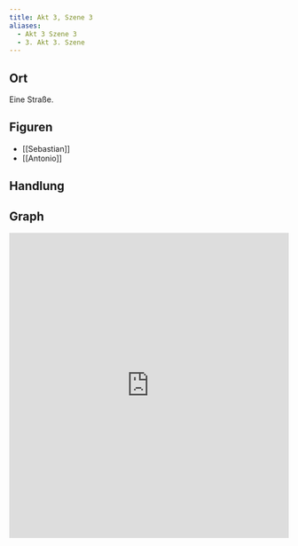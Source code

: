 ```yaml
---
title: Akt 3, Szene 3
aliases:
  - Akt 3 Szene 3
  - 3. Akt 3. Szene
---
```

## Ort
Eine Straße.

## Figuren
- [[Sebastian]]
- [[Antonio]]

## Handlung

## Graph
<iframe src="https://catchears.github.io/was-ihr-wollt-graphs/act-3-scene-3" width=100% height=550 style="border: 0;"></iframe>
